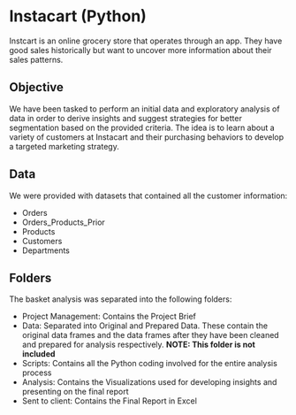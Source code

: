 # Instacart (Python)

Instcart is an online grocery store that operates through an app. They have good sales historically but want to uncover more information about their sales patterns.


## Objective

We have been tasked to perform an initial data and exploratory analysis of data in order to derive insights and suggest strategies for better segmentation based on the provided criteria. The idea is to learn about a variety of customers at Instacart and their purchasing behaviors to develop a targeted marketing strategy.


## Data

We were provided with datasets that contained all the customer information:

  - Orders
  - Orders_Products_Prior
  - Products
  - Customers
  - Departments

## Folders

The basket analysis was separated into the following folders:

   - Project Management: Contains the Project Brief
   - Data: Separated into Original and Prepared Data. These contain the original data frames and the data frames after they have been cleaned and prepared for analysis respectively. **NOTE: This folder is not included**
   - Scripts: Contains all the Python coding involved for the entire analysis process
   - Analysis: Contains the Visualizations used for developing insights and presenting on the final report
   - Sent to client: Contains the Final Report in Excel
